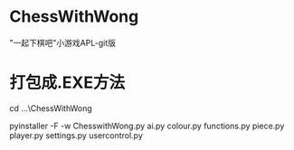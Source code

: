 # ChessWithWong

"一起下棋吧"小游戏APL-git版

# 打包成.EXE方法

cd ...\ChessWithWong

pyinstaller -F -w ChesswithWong.py ai.py colour.py functions.py piece.py player.py settings.py usercontrol.py
